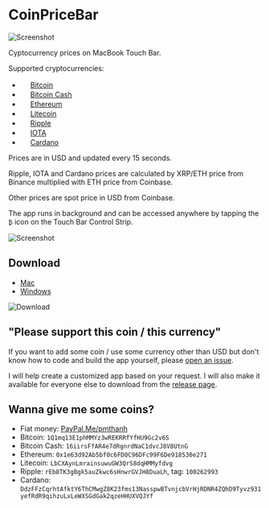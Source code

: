 # CoinPriceBar

![Screenshot](https://github.com/T-Pham/CoinPriceBar/blob/master/Screenshots/screenshot.png?raw=true)

Cyptocurrency prices on MacBook Touch Bar.

Supported cryptocurrencies:

- <img src="https://github.com/cjdowner/cryptocurrency-icons/blob/master/128/color/btc.png?raw=true" width="16px"/> [Bitcoin](https://support.binance.com/hc/en-us/articles/115000494172)
- <img src="https://github.com/theantnest/Bitcoin-Cash-Green-Art/blob/master/BCC%20Round%20Icon/BCC%20Round%20Icon%20RGBA%20(128px%20Favicon).png?raw=true" width="16px"/> [Bitcoin Cash](https://support.binance.com/hc/en-us/articles/115000922291)
- <img src="https://github.com/cjdowner/cryptocurrency-icons/blob/master/128/color/eth.png?raw=true" width="16px"/> [Ethereum](https://support.binance.com/hc/en-us/articles/115000499311)
- <img src="https://github.com/cjdowner/cryptocurrency-icons/blob/master/128/color/ltc.png?raw=true" width="16px"/> [Litecoin](https://support.binance.com/hc/en-us/articles/115000499011)
- <img src="https://github.com/cjdowner/cryptocurrency-icons/blob/master/128/color/xrp.png?raw=true" width="16px"/> [Ripple](https://support.binance.com/hc/en-us/articles/115002544232)
- <img src="https://github.com/cjdowner/cryptocurrency-icons/blob/master/128/color/miota.png?raw=true" width="16px"/> [IOTA](https://support.binance.com/hc/en-us/articles/115001835032)
- <img src="https://github.com/cjdowner/cryptocurrency-icons/blob/master/128/color/ada.png?raw=true" width="16px"/> [Cardano](https://support.binance.com/hc/en-us/articles/115003098651)

Prices are in USD and updated every 15 seconds.

Ripple, IOTA and Cardano prices are calculated by XRP/ETH price from Binance multiplied with ETH price from Coinbase.

Other prices are spot price in USD from Coinbase.

The app runs in background and can be accessed anywhere by tapping the `₿` icon on the Touch Bar Control Strip.

![Screenshot](https://github.com/T-Pham/CoinPriceBar/blob/master/Screenshots/record.gif?raw=true)

## Download

- [Mac](https://github.com/T-Pham/CoinPriceBar/releases/download/1.4/CoinPriceBar.app.zip)
- [Windows](http://thecatapi.com/api/images/get?format=src&type=gif)

![Download](https://img.shields.io/github/downloads/T-Pham/CoinPriceBar/total.svg?style=flat-square&label=&colorA=000000&colorB=000000)

## "Please support this coin / this currency"

If you want to add some coin / use some currency other than USD but don't know how to code and build the app yourself, please [open an issue](https://github.com/T-Pham/CoinPriceBar/issues/new).

I will help create a customized app based on your request. I will also make it available for everyone else to download from the [release page](https://github.com/T-Pham/CoinPriceBar/releases).

## Wanna give me some coins?

- Fiat money: [PayPal.Me/pmthanh](https://www.paypal.me/pmthanh)
- Bitcoin: `1Q1mq13E1phMMYz3wREKRRfYfHU9Gc2v6S`
- Bitcoin Cash: `16iirsFfAR4e7dRgnrdNaC1dvcJ8V8UtnG`
- Ethereum: `0x1e63d92Ab5bf0c6FD0C96DFc99F6De918530e271`
- Litecoin: `LbCXAynLmrainsuwuGW3QrS8dqHMMyfdvg`
- Ripple: `rEb8TK3gBgk5auZkwc6sHnwrGVJH8DuaLh`, tag: `100262993`
- Cardano: `DdzFFzCqrhtAfktY6ThCMwgZ8K23fms13NasspwBTvnjcbVrHjRDNR4ZQhD9Tyvz931yefRdR9qihzuLxLeWXSGdGak2qzeHHUXVQJYf`
